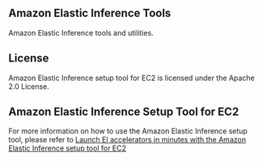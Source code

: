 ## Amazon Elastic Inference Tools

Amazon Elastic Inference tools and utilities.

## License

Amazon Elastic Inference setup tool for EC2 is licensed under the Apache 2.0 License. 

## Amazon Elastic Inference Setup Tool for EC2

For more information on how to use the Amazon Elastic Inference setup tool, please refer to [Launch EI accelerators in minutes with the Amazon Elastic Inference setup tool for EC2](preview.aka.amazon.com/blogs/machine-learning/launch-ei-accelerators-in-minutes-with-the-amazon-elastic-inference-setup-tool-for-ec2/)
